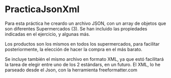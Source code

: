 # PracticaJsonXml

Para esta práctica he creardo un archivo JSON, con un array de objetos que son diferentes Supermercados (3).
Se han incluido las propiedades indicadas en el ejercicio, y algunas más.

Los productos son los mismos en todos los supermercados, para facilitar posteriormente, la elección de hacer la compra en el más barato.

Se incluye también el mismo archivo en formato XML, ya que estó facilitará la tarea de elegir entre uno de los 2 estándars, en un futuro.
El XML, lo he parseado desde el Json, con la herramienta freeformatter.com

